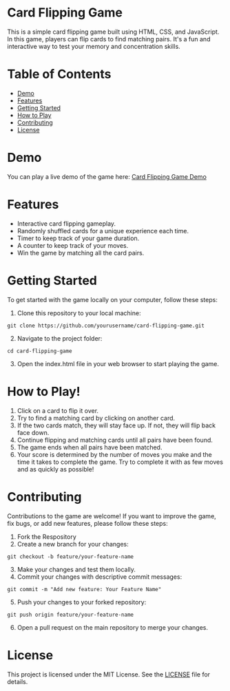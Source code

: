 <h1>Card Flipping Game</h1>

This is a simple card flipping game built using HTML, CSS, and JavaScript. In this game, players can flip cards to find matching pairs. It's a fun and interactive way to test your memory and concentration skills.

<h1>Table of Contents</h1>

- <a href="#demo">Demo</a>
- <a href="#ft">Features</a>
- <a href="#start">Getting Started</a>
- <a href="#tutorial">How to Play</a>
- <a href="#contribute">Contributing</a>
- <a href="#license">License</a>

<h1 id="demo">Demo</h1>

You can play a live demo of the game here: <a href="" target="_blank">Card Flipping Game Demo</a>

<h1 id="ft">Features</h1>

- Interactive card flipping gameplay.
- Randomly shuffled cards for a unique experience each time.
- Timer to keep track of your game duration.
- A counter to keep track of your moves.
- Win the game by matching all the card pairs.

<h1 id="start">Getting Started</h1>

To get started with the game locally on your computer, follow these steps:
1. Clone this repository to your local machine:

```
git clone https://github.com/yourusername/card-flipping-game.git
```

2. Navigate to the project folder:
```
cd card-flipping-game
```

3. Open the index.html file in your web browser to start playing the game.


<h1 id="tutorial">How to Play!</h1>

1. Click on a card to flip it over.
2. Try to find a matching card by clicking on another card.
3. If the two cards match, they will stay face up. If not, they will flip back face down.
4. Continue flipping and matching cards until all pairs have been found.
5. The game ends when all pairs have been matched.
6. Your score is determined by the number of moves you make and the time it takes to complete the game. Try to complete it with as few moves and as quickly as possible!


<h1 id="contribute">Contributing</h1>

Contributions to the game are welcome! If you want to improve the game, fix bugs, or add new features, please follow these steps:

1. Fork the Respository
2. Create a new branch for your changes:
```
git checkout -b feature/your-feature-name
```
3. Make your changes and test them locally.
4. Commit your changes with descriptive commit messages:
```
git commit -m "Add new feature: Your Feature Name"
```
5. Push your changes to your forked repository:
```
git push origin feature/your-feature-name
```
6. Open a pull request on the main repository to merge your changes.


<h1 id="license">License</h1>

This project is licensed under the MIT License. See the <a href="https://github.com/fatima-d09/Card-Flip-Game/blob/main/License.txt">LICENSE</a> file for details.


